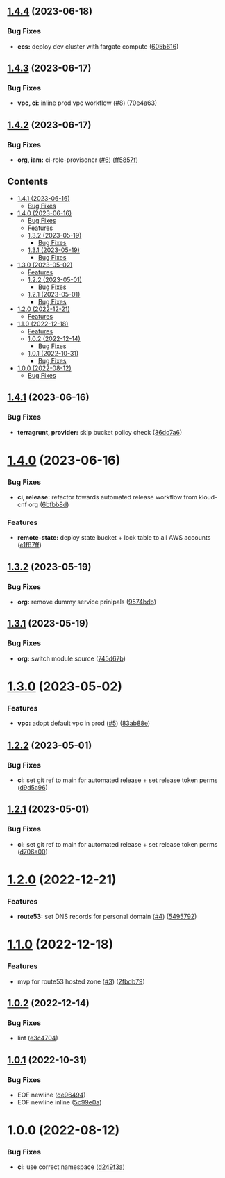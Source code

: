 ## [1.4.4](https://github.com/kolvin/kloud/compare/v1.4.3...v1.4.4) (2023-06-18)


### Bug Fixes

* **ecs:** deploy dev cluster with fargate compute ([605b616](https://github.com/kolvin/kloud/commit/605b616b425d98b3a109c80cb0bd6f2c24f28eaa))

## [1.4.3](https://github.com/kolvin/kloud/compare/v1.4.2...v1.4.3) (2023-06-17)


### Bug Fixes

* **vpc, ci:** inline prod vpc workflow ([#8](https://github.com/kolvin/kloud/issues/8)) ([70e4a63](https://github.com/kolvin/kloud/commit/70e4a63969a5abbf1f5a2d53f3dcd4148998f542))

## [1.4.2](https://github.com/kolvin/kloud/compare/v1.4.1...v1.4.2) (2023-06-17)


### Bug Fixes

* **org, iam:** ci-role-provisoner ([#6](https://github.com/kolvin/kloud/issues/6)) ([ff5857f](https://github.com/kolvin/kloud/commit/ff5857fc919410f958fd84be7850c6ddb6cbd481))

<!-- START doctoc generated TOC please keep comment here to allow auto update -->
<!-- DON'T EDIT THIS SECTION, INSTEAD RE-RUN doctoc TO UPDATE -->
## Contents

  - [1.4.1 (2023-06-16)](#141-2023-06-16)
    - [Bug Fixes](#bug-fixes)
- [1.4.0 (2023-06-16)](#140-2023-06-16)
    - [Bug Fixes](#bug-fixes-1)
    - [Features](#features)
  - [1.3.2 (2023-05-19)](#132-2023-05-19)
    - [Bug Fixes](#bug-fixes-2)
  - [1.3.1 (2023-05-19)](#131-2023-05-19)
    - [Bug Fixes](#bug-fixes-3)
- [1.3.0 (2023-05-02)](#130-2023-05-02)
    - [Features](#features-1)
  - [1.2.2 (2023-05-01)](#122-2023-05-01)
    - [Bug Fixes](#bug-fixes-4)
  - [1.2.1 (2023-05-01)](#121-2023-05-01)
    - [Bug Fixes](#bug-fixes-5)
- [1.2.0 (2022-12-21)](#120-2022-12-21)
    - [Features](#features-2)
- [1.1.0 (2022-12-18)](#110-2022-12-18)
    - [Features](#features-3)
  - [1.0.2 (2022-12-14)](#102-2022-12-14)
    - [Bug Fixes](#bug-fixes-6)
  - [1.0.1 (2022-10-31)](#101-2022-10-31)
    - [Bug Fixes](#bug-fixes-7)
- [1.0.0 (2022-08-12)](#100-2022-08-12)
    - [Bug Fixes](#bug-fixes-8)

<!-- END doctoc generated TOC please keep comment here to allow auto update -->

## [1.4.1](https://github.com/kolvin/kloud/compare/v1.4.0...v1.4.1) (2023-06-16)


### Bug Fixes

* **terragrunt, provider:** skip bucket policy check ([36dc7a6](https://github.com/kolvin/kloud/commit/36dc7a67ab2514bc0491ed583e722cf294b3a570))

# [1.4.0](https://github.com/kolvin/kloud/compare/v1.3.2...v1.4.0) (2023-06-16)


### Bug Fixes

* **ci, release:** refactor towards automated release workflow from kloud-cnf org ([6bfbb8d](https://github.com/kolvin/kloud/commit/6bfbb8dc8aec7894f3243defc22207a3e84ad972))


### Features

* **remote-state:** deploy state bucket + lock table to all AWS accounts ([e1f87ff](https://github.com/kolvin/kloud/commit/e1f87ff1c2302981c53bc64273d47627002bc5d9))

## [1.3.2](https://github.com/kolvin/kloud/compare/v1.3.1...v1.3.2) (2023-05-19)


### Bug Fixes

* **org:** remove dummy service prinipals ([9574bdb](https://github.com/kolvin/kloud/commit/9574bdb6694eb24c19a68379ea45726744dacfc9))

## [1.3.1](https://github.com/kolvin/kloud/compare/v1.3.0...v1.3.1) (2023-05-19)


### Bug Fixes

* **org:** switch module source ([745d67b](https://github.com/kolvin/kloud/commit/745d67b5c79a40a19fd4d0787afb55822d11d5d4))

# [1.3.0](https://github.com/kolvin/kloud/compare/v1.2.2...v1.3.0) (2023-05-02)


### Features

* **vpc:** adopt default vpc in prod ([#5](https://github.com/kolvin/kloud/issues/5)) ([83ab88e](https://github.com/kolvin/kloud/commit/83ab88ed16480bfcde392e7aa8c8a7f38ee24585))

## [1.2.2](https://github.com/kolvin/kloud/compare/v1.2.1...v1.2.2) (2023-05-01)


### Bug Fixes

* **ci:** set git ref to main for automated release + set release token perms ([d9d5a96](https://github.com/kolvin/kloud/commit/d9d5a96f96c52e3874491692c672a6a24eb8b89b))

## [1.2.1](https://github.com/kolvin/kloud/compare/v1.2.0...v1.2.1) (2023-05-01)


### Bug Fixes

* **ci:** set git ref to main for automated release + set release token perms ([d706a00](https://github.com/kolvin/kloud/commit/d706a004487b6ce76245bccf62a123fd15c2cb0d))

# [1.2.0](https://github.com/kolvin/kloud/compare/v1.1.0...v1.2.0) (2022-12-21)


### Features

* **route53:** set DNS records for personal domain ([#4](https://github.com/kolvin/kloud/issues/4)) ([5495792](https://github.com/kolvin/kloud/commit/549579207d2216eb7d86055cc5aec20731a0300f))

# [1.1.0](https://github.com/kolvin/kloud/compare/v1.0.2...v1.1.0) (2022-12-18)


### Features

* mvp for route53 hosted zone ([#3](https://github.com/kolvin/kloud/issues/3)) ([2fbdb79](https://github.com/kolvin/kloud/commit/2fbdb79f096f49c5895520ac8c45518e685212f9))

## [1.0.2](https://github.com/kolvin/kloud/compare/v1.0.1...v1.0.2) (2022-12-14)


### Bug Fixes

* lint ([e3c4704](https://github.com/kolvin/kloud/commit/e3c470463763ce6545fb01ddc3a39acd566c2764))

## [1.0.1](https://github.com/kolvin/kloud/compare/v1.0.0...v1.0.1) (2022-10-31)


### Bug Fixes

* EOF newline ([de96494](https://github.com/kolvin/kloud/commit/de9649494f81b14dcb18aa02c7429c93f3391bce))
* EOF newline inline ([5c99e0a](https://github.com/kolvin/kloud/commit/5c99e0ac950a1e851fc030008db61a004e450a00))

# 1.0.0 (2022-08-12)


### Bug Fixes

* **ci:** use correct namespace ([d249f3a](https://github.com/kolvin/kloud-aws/commit/d249f3ac7dd44826d3ec9617e71fc46c3b20e3db))
